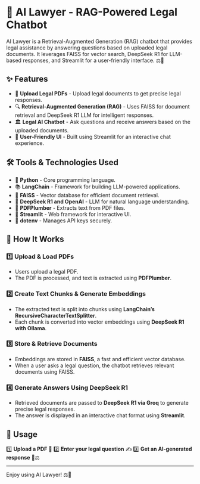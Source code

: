 # 📜 AI Lawyer - RAG-Powered Legal Chatbot

AI Lawyer is a Retrieval-Augmented Generation (RAG) chatbot that provides legal assistance by answering questions based on uploaded legal documents. It leverages FAISS for vector search, DeepSeek R1 for LLM-based responses, and Streamlit for a user-friendly interface. ⚖️🤖

## ✨ Features

- 📂 **Upload Legal PDFs** - Upload legal documents to get precise legal responses.
- 🔍 **Retrieval-Augmented Generation (RAG)** - Uses FAISS for document retrieval and DeepSeek R1 LLM for intelligent responses.
- 🏛️ **Legal AI Chatbot** - Ask questions and receive answers based on the uploaded documents.
- 🎨 **User-Friendly UI** - Built using Streamlit for an interactive chat experience.

## 🛠️ Tools & Technologies Used

- 🐍 **Python** - Core programming language.
- 📚 **LangChain** - Framework for building LLM-powered applications.
- 💾 **FAISS** - Vector database for efficient document retrieval.
- 🤖 **DeepSeek R1 and OpenAI** - LLM for natural language understanding.
- 📄 **PDFPlumber** - Extracts text from PDF files.
- 🎨 **Streamlit** - Web framework for interactive UI.
- 🔐 **dotenv** - Manages API keys securely.

## 🚀 How It Works

### 1️⃣ Upload & Load PDFs

- Users upload a legal PDF.
- The PDF is processed, and text is extracted using **PDFPlumber**.

### 2️⃣ Create Text Chunks & Generate Embeddings

- The extracted text is split into chunks using **LangChain’s RecursiveCharacterTextSplitter**.
- Each chunk is converted into vector embeddings using **DeepSeek R1 with Ollama**.

### 3️⃣ Store & Retrieve Documents

- Embeddings are stored in **FAISS**, a fast and efficient vector database.
- When a user asks a legal question, the chatbot retrieves relevant documents using FAISS.

### 4️⃣ Generate Answers Using DeepSeek R1

- Retrieved documents are passed to **DeepSeek R1 via Groq** to generate precise legal responses.
- The answer is displayed in an interactive chat format using **Streamlit**.

## 🎯 Usage

1️⃣ **Upload a PDF** 📂
2️⃣ **Enter your legal question** ✍️
3️⃣ **Get an AI-generated response** 🤖⚖️


---

Enjoy using AI Lawyer! ⚖️🤖
